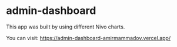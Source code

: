 # admin-dashboard
This app was built by using different Nivo charts.

You can visit: https://admin-dashboard-amirmammadov.vercel.app/
